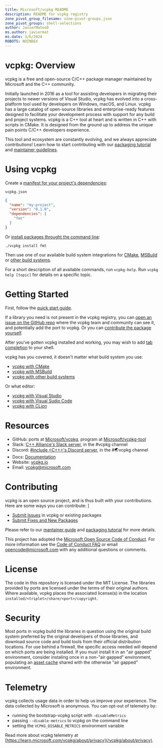 ```yaml
---
title: Microsoft/vcpkg README
description: README for vcpkg registry
zone_pivot_group_filename: zone-pivot-groups.json
zone_pivot_groups: shell-selections
author: JavierMatosD
ms.author: javiermat
ms.date: 3/6/2024
ROBOTS: NOINDEX
---
```


# vcpkg: Overview

vcpkg is a free and open-source C/C++ package manager maintained by Microsoft
and the C++ community. 

Initially launched in 2016 as a tool for assisting developers in migrating their
projects to newer versions of Visual Studio, vcpkg has evolved into a
cross-platform tool used by developers on Windows, macOS, and Linux. vcpkg has a
large catalog of open-source libraries and enterprise-ready features designed to
facilitate your development process with support for any build and project
systems. vcpkg is a C++ tool at heart and is written in C++ with scripts in
CMake. It is designed from the ground up to address the unique pain points C/C++
developers experience.

This tool and ecosystem are constantly evolving, and we always appreciate
contributions! Learn how to start contributing with our [packaging
tutorial](get_started/get-started-adding-to-registry)
and [maintainer guidelines](contributing/maintainer-guide).

# Using vcpkg

Create a [manifest for your project's dependencies](../consume/manifest-mode.md):

`vcpkg.json`

```json
{
  "name": "my-project",
  "version": "0.1.0",
  "dependencies": [
    "fmt"
  ]
}
```

Or [install packages throught the command line](../consume/classic-mode.md):

```Console
./vcpkg install fmt
```

Then use one of our available build system integrations for
[CMake](../concepts/build-system-integration.md#cmake-integration),
[MSBuild](../concepts/build-system-integration.md#msbuild-integration) or 
[other build
systems](../concepts/build-system-integration.md#manual-integration).

For a short description of all available commands, run `vcpkg-help`. Run `vcpkg
help [topic]` for details on a specific topic.

# Getting Started

First, follow the [quick start guide](../get_started/get-started.md).

If a library you need is not present in the vcpkg registry, you can [open an
issue on the GitHub repo][contributing:submit-issue] where the vcpkg team and
community can see it, and potentially add the port to vcpkg. Or you can
[contribute the package yourself](get_started/get-started-adding-to-registry).

After you've gotten vcpkg installed and working, you may wish to add 
[tab completion](../commands/integrate.md#vcpkg-autocompletion) to your shell.

vcpkg has you covered, it doesn't matter what build system you use:

* [vcpkg with CMake](../get_started/get-started.md)
* [vcpkg with MSBuild](../get_started/get-started-msbuild.md)
* [vcpkg with other build systems](../users/buildsystems/manual-integration.md)

Or what editor:

* [vcpkg with Visual Studio](../get_started/get-started-vs.md)
* [vcpkg with Visual Sudio Code](../get_started/get-started-vscode.md)
* [vcpkg with
  CLion](<https://www.jetbrains.com/help/clion/package-management.html>)

# Resources

* GitHub: ports at [Microsoft/vcpkg](<https://github.com/microsoft/vcpkg>), program at [Microsoft/vcpkg-tool](<https://github.com/microsoft/vcpkg-tool>)
* Slack: [C++ Alliance's Slack server](<https://cppalliance.org/slack/>), in the #vcpkg channel
* Discord: [\#include \<C++\>'s Discord server](<https://www.includecpp.org>), in the #🌏vcpkg channel
* Docs: [Documentation](/vcpkg)
* Website: [vcpkg.io](<https://vcpkg.io>)
* Email: [vcpkg@microsoft.com](<mailto:vcpkg@microsoft.com>)

# Contributing

vcpkg is an open source project, and is thus built with your contributions. Here are some ways you can contribute:
]
* [Submit Issues][contributing:submit-issue] in vcpkg or existing packages
* [Submit Fixes and New Packages][contributing:submit-pr]

Please refer to our [mantainer guide](../contributing/maintainer-guide.md) and
[packaging tutorial](../get_started/get-started-packaging.md) for more details.

This project has adopted the [Microsoft Open Source Code of
Conduct][contributing:coc]. For more information see the [Code of Conduct
FAQ][contributing:coc-faq] or email
[opencode@microsoft.com](mailto:opencode@microsoft.com) with any additional
questions or comments.
 
[contributing:submit-issue]: https://github.com/microsoft/vcpkg/issues/new/choose
[contributing:submit-pr]: https://github.com/microsoft/vcpkg/pulls
[contributing:coc]: https://opensource.microsoft.com/codeofconduct/
[contributing:coc-faq]: https://opensource.microsoft.com/codeofconduct/

# License

The code in this repository is licensed under the MIT License. The libraries
provided by ports are licensed under the terms of their original authors. Where
available, vcpkg places the associated license(s) in the location
`installed/<triplet>/share/<port>/copyright`.

# Security

Most ports in vcpkg build the libraries in question using the original build
system preferred by the original developers of those libraries, and download
source code and build tools from their official distribution locations. For use
behind a firewall, the specific access needed will depend on which ports are
being installed. If you must install it in an "air gapped" environment, consider
instaling once in a non-"air gapped" environment, populating an [asset
cache](/vcpkg/users/assetcaching) shared with the otherwise "air gapped"
environment.

# Telemetry

vcpkg collects usage data in order to help us improve your experience. The data
collected by Microsoft is anonymous. You can opt-out of telemetry by:

- running the bootstrap-vcpkg script with `-disableMetrics`
- passing `--disable-metrics` to vcpkg on the command line
- setting the `VCPKG_DISABLE_METRICS` environment variable

Read more about vcpkg telemetry at [https://learn.microsoft.com/vcpkg/about/privacy](/vcpkg/about/privacy).
